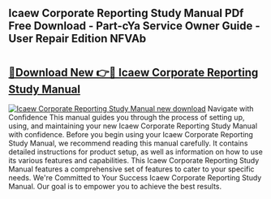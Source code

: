 ## Icaew Corporate Reporting Study Manual PDf Free Download - Part-cYa Service Owner Guide - User Repair Edition NFVAb

# <h2><a href="http://cf15637.oget.top/?id=Icaew+Corporate+Reporting+Study+Manual">🔗Download New 👉🔴 Icaew Corporate Reporting Study Manual</a></h2>

[![Icaew Corporate Reporting Study Manual new download](https://i.imgur.com/5g1atiW.png)](http://cf15637.oget.top/?id=Icaew+Corporate+Reporting+Study+Manual)
Navigate with Confidence This manual guides you through the process of setting up, using, and maintaining your new Icaew Corporate Reporting Study Manual with confidence. Before you begin using your Icaew Corporate Reporting Study Manual, we recommend reading this manual carefully. It contains detailed instructions for product setup, as well as information on how to use its various features and capabilities. This Icaew Corporate Reporting Study Manual features a comprehensive set of features to cater to your specific needs. We're Committed to Your Success Icaew Corporate Reporting Study Manual. Our goal is to empower you to achieve the best results.
